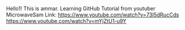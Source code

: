 Hello1!
This is ammar. Learning GitHub Tutorial from youtuber MicrowaveSam
Link: https://www.youtube.com/watch?v=73I5dRucCds
https://www.youtube.com/watch?v=mYjZtU1-u9Y
